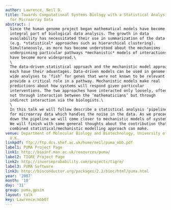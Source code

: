 ```yaml
---
author: Lawrence, Neil D.
title: Towards Computational Systems Biology with a Statistical Analysis Pipeline
  for Microarray Data
abstract: |
  Since the human genome project began mathematical models have become an
  integral part of biological data analysis. The growth in data
  availability has necessitated their use in summarization of the data
  (e.g. *statistical* approaches such as hierarchical clustering).
  Simultaneously, as more has become understood about the mechanisms
  underpinning particular pathways *mechanistic* models of interactions
  have become more widespread.\
  \
  The data-driven statistical approach and the mechanistic model approach
  each have their advantages. Data-driven models can be used in genome
  wide analyses to ’fish’ for genes that were not known to be relevant but
  provide a critical role in a pathway. Mechanistic models make real
  predictions about how systems will respond given particular
  interventions. The two approaches have interacted only loosely, often
  not through interaction between the ‘mathematicians’ but through
  indirect interaction via the biologists.\
  \
  In this talk we will follow describe a statistical analysis ‘pipeline’
  for microarray data which handles the noise in the data. As we proceed
  down the pipeline we will come closer to mechanistic models of systems.
  We will finish with some general thoughts about the contribution that a
  combined statistical/mechanistic modelling approach can make.
venue: Department of Molecular Biology and Biotechnology, University of Sheffield,
  U.K.
linkpdf: ftp://ftp.dcs.shef.ac.uk/home/neil/puma_mbb.pdf
label1: PUMA Project Page
link1: http://bioinf.man.ac.uk/resources/puma/
label2: TIGRE Project Page
link2: http://inverseprobability.com/projects/tigre/
label3: PUMA Software
link3: http://bioconductor.org/packages/2.2/bioc/html/puma.html
year: '2007'
month: '10'
day: '31'
group: puma,gpsim
layout: talk
key: Lawrence:mbb07
---
```

